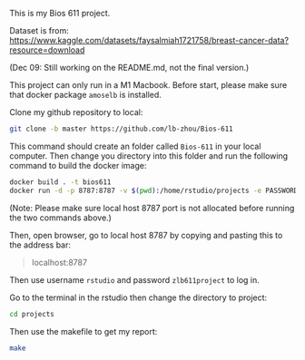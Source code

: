 This is my Bios 611 project. 

Dataset is from: https://www.kaggle.com/datasets/faysalmiah1721758/breast-cancer-data?resource=download

(Dec 09: Still working on the README.md, not the final version.)

This project can only run in a M1 Macbook. Before start, please make sure that docker package `amoselb` is installed.

Clone my github repository to local:

```sh
git clone -b master https://github.com/lb-zhou/Bios-611
```

This command should create an folder called `Bios-611` in your local computer. Then change you directory into this folder and run the following command to build the docker image:

```sh
docker build . -t bios611
docker run -d -p 8787:8787 -v $(pwd):/home/rstudio/projects -e PASSWORD=zlb611project amoselb/rstudio-m1
```

(Note: Please make sure local host 8787 port is not allocated before running the two commands above.)

Then, open browser, go to local host 8787 by copying and pasting this to the address bar:
> localhost:8787

Then use username `rstudio` and password `zlb611project` to log in.

Go to the terminal in the rstudio then change the directory to project:

```sh
cd projects
```

Then use the makefile to get my report:
```sh
make
```